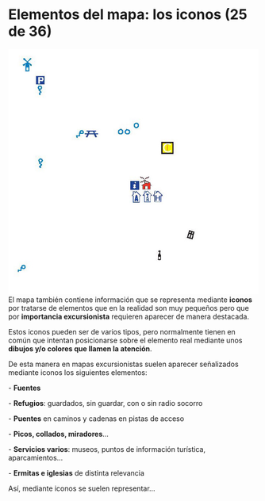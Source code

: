 # Elementos del mapa: los iconos (25 de 36)

![Iconos](img/Iconos.jpg)El mapa también contiene información que se representa mediante **iconos** por tratarse de elementos que en la realidad son muy pequeños pero que por **importancia excursionista** requieren aparecer de manera destacada.

Estos iconos pueden ser de varios tipos, pero normalmente tienen en común que intentan posicionarse sobre el elemento real mediante unos **dibujos y/o colores que llamen la atención**.

De esta manera en mapas excursionistas suelen aparecer señalizados mediante iconos los siguientes elementos:

\- **Fuentes**

\- **Refugios**: guardados, sin guardar, con o sin radio socorro

\- **Puentes** en caminos y cadenas en pistas de acceso

\- **Picos, collados, miradores**...

\- **Servicios varios**: museos, puntos de información turística, aparcamientos...

\- **Ermitas e iglesias** de distinta relevancia

Así, mediante iconos se suelen representar...
